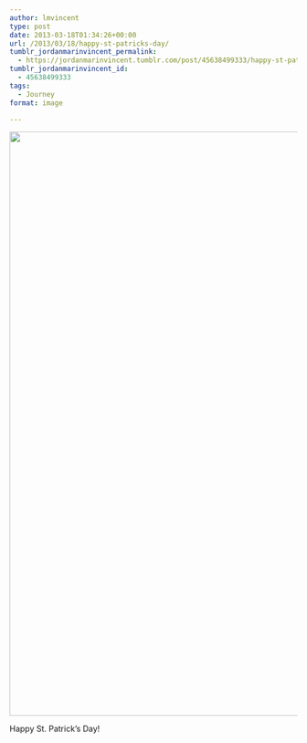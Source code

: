 ```yaml
---
author: lmvincent
type: post
date: 2013-03-18T01:34:26+00:00
url: /2013/03/18/happy-st-patricks-day/
tumblr_jordanmarinvincent_permalink:
  - https://jordanmarinvincent.tumblr.com/post/45638499333/happy-st-patricks-day
tumblr_jordanmarinvincent_id:
  - 45638499333
tags:
  - Journey
format: image

---
```

<img loading="lazy" src="https://jordansjourney.files.wordpress.com/2013/03/tumblr_mju1pemocl1rn5v6ko1_1280.jpg" alt="" width="1024" height="1024" class="alignnone size-full wp-image-89" />

Happy St. Patrick&rsquo;s Day!